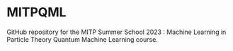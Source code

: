 # MITPQML
GitHub repository for the MITP Summer School 2023 : Machine Learning in Particle Theory Quantum Machine Learning course.

